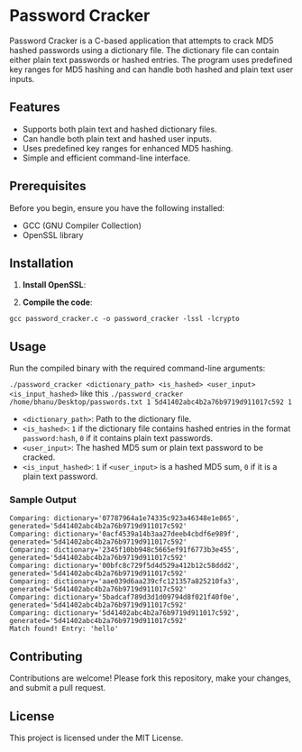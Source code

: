 # Password Cracker

Password Cracker is a C-based application that attempts to crack MD5 hashed passwords using a dictionary file. The dictionary file can contain either plain text passwords or hashed entries. The program uses predefined key ranges for MD5 hashing and can handle both hashed and plain text user inputs.

## Features

- Supports both plain text and hashed dictionary files.
- Can handle both plain text and hashed user inputs.
- Uses predefined key ranges for enhanced MD5 hashing.
- Simple and efficient command-line interface.

## Prerequisites

Before you begin, ensure you have the following installed:

- GCC (GNU Compiler Collection)
- OpenSSL library

## Installation

1. **Install OpenSSL**:

2. **Compile the code**:

`gcc password_cracker.c -o password_cracker -lssl -lcrypto`

## Usage

Run the compiled binary with the required command-line arguments:


`./password_cracker <dictionary_path> <is_hashed> <user_input> <is_input_hashed>`
like this
`./password_cracker /home/bhanu/Desktop/passwords.txt 1 5d41402abc4b2a76b9719d911017c592 1`

- `<dictionary_path>`: Path to the dictionary file.
- `<is_hashed>`: `1` if the dictionary file contains hashed entries in the format `password:hash`, `0` if it contains plain text passwords.
- `<user_input>`: The hashed MD5 sum or plain text password to be cracked.
- `<is_input_hashed>`: `1` if `<user_input>` is a hashed MD5 sum, `0` if it is a plain text password.



### Sample Output

```
Comparing: dictionary='07787964a1e74335c923a46348e1e865', generated='5d41402abc4b2a76b9719d911017c592'
Comparing: dictionary='0acf4539a14b3aa27deeb4cbdf6e989f', generated='5d41402abc4b2a76b9719d911017c592'
Comparing: dictionary='2345f10bb948c5665ef91f6773b3e455', generated='5d41402abc4b2a76b9719d911017c592'
Comparing: dictionary='00bfc8c729f5d4d529a412b12c58ddd2', generated='5d41402abc4b2a76b9719d911017c592'
Comparing: dictionary='aae039d6aa239cfc121357a825210fa3', generated='5d41402abc4b2a76b9719d911017c592'
Comparing: dictionary='5badcaf789d3d1d09794d8f021f40f0e', generated='5d41402abc4b2a76b9719d911017c592'
Comparing: dictionary='5d41402abc4b2a76b9719d911017c592', generated='5d41402abc4b2a76b9719d911017c592'
Match found! Entry: 'hello'
```

## Contributing

Contributions are welcome! Please fork this repository, make your changes, and submit a pull request.

## License

This project is licensed under the MIT License.
